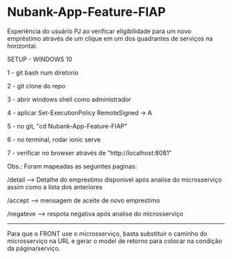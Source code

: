 # Nubank-App-Feature-FIAP

Experiência do usuário PJ ao verificar eligibilidade para um novo empréstimo através de um clique em um dos quadrantes de serviços na horizontal.

SETUP - WINDOWS 10

1 - git bash num diretorio

2 - git clone do repo

3 - abrir windows shell como administrador

4 - aplicar Set-ExecutionPolicy RemoteSigned -> A

5 - no git, "cd Nubank-App-Feature-FIAP"

6 - no terminal, rodar ionic serve

7 - verificar no browser através de "http://localhost:8081"

Obs.: Foram mapeadas as seguintes paginas:

/detail --> Detalhe do emprestimo disponivel após analise do microsserviço assim como a lista dos anteriores

/accept --> mensagem de aceite de novo emprestimo

/negateve --> respota negativa após analise do microsserviço




----------------------------------------------------------------------------

Para que o FRONT use o microsserviço, basta substituir o caminho do microsserviço na URL e gerar o model de retorno para colocar na condição da página/serviço.
